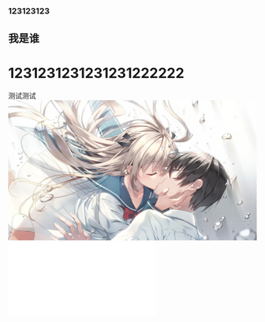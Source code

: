 ### 123123123
## 我是谁
# 1231231231231231222222
测试测试
![224](/steamuserimages-a.akamaihd.jpg)
![](/README.md)
